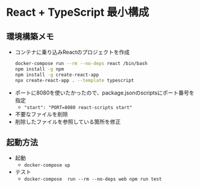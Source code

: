 # React + TypeScript 最小構成

## 環境構築メモ

- コンテナに乗り込みReactのプロジェクトを作成
  ```bash
  docker-compose run --rm --no-deps react /bin/bash
  npm install -g npm
  npm install -g create-react-app
  npx create-react-app . --template typescript
  ```
- ポートに8080を使いたかったので、package.jsonのscriptsにポート番号を指定
  - `"start": "PORT=8080 react-scripts start"`
- 不要なファイルを削除
- 削除したファイルを参照している箇所を修正

## 起動方法

- 起動
  - `docker-compose up`
- テスト
  - `docker-compose  run --rm --no-deps web npm run test`
